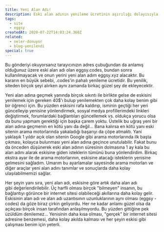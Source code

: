 ```yaml
---
title: Yeni Alan Adı!
description: Eski alan adının yenileme ücretinin aşırılığı dolayısıyla, yeni bir alan adı alarak sitenin tamamını oraya taşıma kararı aldım. Eski alan adı, kalan süresi boyunca otomatik olarak tüm istekleri yeni alan adına yönlendirecek, o yüzden endişe etmenize gerek yok.
tags:
  - site
  - eggsy
createdAt: 2020-07-22T14:03:24.368Z
related:
  - neler-donuyor
  - blog-yenilendi
special: true
---
```


Bu gönderiyi okuyorsanız tarayıcınızın adres çubuğundan da anlamış olduğunuz üzere eski alan adı olan eggsy.codes, bundan sonra kullanılmayacak ve onun yerini yeni alan adım eggsy.xyz alacaktır. Bu kararın en büyük sebebi, .codes'in pahalı yenileme ücretidir. Bu yenilik, siteden birçok şeyi alırken aynı zamanda birkaç güzel şey de ekleyecektir.

Yeni alan adına geçmek yanında birçok sıkıntı ile birlikte gelse de eskisini yenilemek için gereken 40\$'ı bulup yenilemekten çok daha kolay benim gibi bir öğrenci için. Bu yüzden eskisini rafa kaldırıp, isminin geçtiği her yeri güncelleyip yenisine yönlendirmek, sosyal medya profillerimdeki linkleri değiştirmek, forumlardaki bağlantıları güncellemek vs. oldukça yorucu olsa da bunu yapmam gerektiği için başka çarem yoktu. Üstelik bu uğraş yeni bir alan adına geçmenin en kötü yanı da değil... Bana kalırsa en kötü yanı eski sitenin arama motorlarında yakaladığı başarıyı da çöpe atmaktı. Yani yaklaşık 1 yıldır açık olan sitenin Google gibi arama motorlarında ilk başta çıkması, kolayca bulunması yeni alan adına geçince unutulabilir. Fakat bunu da önceden düşünerek eski alan adının süresinin dolmasına 1 ay kala bu alan adını alarak eskisine giden isteklerin tümünü buna yönlendirdim. Birkaç ekstra ayar ile de arama motorlarının, eskisine atacağı isteklerin yenisine gelmesini sağladım. Umarım bu ayarlamalar sayesinde arama motorları ve diğer araçlar yeni alan adını tanımlar ve sonuçlarda daha kolay ulaşılabilmemizi sağlar.

Her şeyin yanı sıra, yeni alan adı, eskisine göre artık daha alan adı gibi değerlendirilebilir. Üç harfli olması birçok "bilmeyen" insanın, bu bağlantıyı görünce bir internet sitesi olabileceği akıllarına daha kolay gelir. Eskisinin alan adı ve alan adı uzantısının uzunluklarının aynı olması (eggsy - codes) da göze biraz çirkin geliyordu. Her ne kadar anlamı güzel olsa da açıkçası birçok insan tarafından anlaşılmıyordu. Bu yüzden gittiğine pek üzüldüm denilemez... Yenisinin daha kısa olması, "gerçek" bir internet sitesi adresine benzemesi, daha kolay akılda kalması ve her şeyin eskisi gibi çalışması benim için yeterli.
